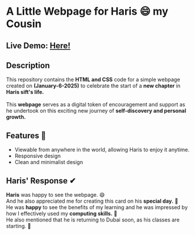 # A Little Webpage for Haris 😄 my Cousin
## Live Demo: [Here!](https://sohaibdevv.github.io/Haris-Day/)

## Description
This repository contains the **HTML and CSS** code for a simple webpage created on **(January-6-2025)** to celebrate the start of a **new chapter** in **Haris sift's life.**
</br></br>
This **webpage** serves as a digital token of encouragement and support as he undertook on this exciting new journey of **self-discovery and personal growth.**

## Features 🙂
* Viewable from anywhere in the world, allowing Haris to enjoy it anytime.
* Responsive design
* Clean and minimalist design

## Haris' Response ✔
**Haris** was happy to see the webpage. 😄
</br>
And he also appreciated me for creating this card on his **special day.** 🙂
</br>
He was **happy** to see the benefits of my learning and he was impressed by how I effectively used my **computing skills.** 🙂
</br>
He also mentioned that he is returning to Dubai soon, as his classes are starting. 🙂
